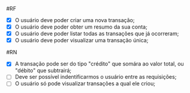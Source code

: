 #RF

- [x] O usuário deve poder criar uma nova transação;
- [x] O usuário deve poder obter um resumo da sua conta;
- [x] O usuário deve poder listar todas as transações que já ocorreram;
- [x] O usuário deve poder visualizar uma transação única;

#RN

- [x] A transação pode ser do tipo "crédito" que somára ao valor total, ou "débito" que subtrairá;
- [ ] Deve ser possível indentificarmos o usuário entre as requisições;
- [ ] O usuário só pode visualizar transações a qual ele criou;
